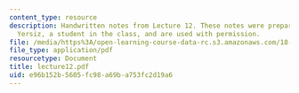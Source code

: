 ```yaml
---
content_type: resource
description: Handwritten notes from Lecture 12. These notes were prepared by Melike
  Yersiz, a student in the class, and are used with permission.
file: /media/https%3A/open-learning-course-data-rc.s3.amazonaws.com/18-075-advanced-calculus-for-engineers-fall-2004/e96b152b5605fc98a69ba753fc2d19a6_lecture12.pdf
file_type: application/pdf
resourcetype: Document
title: lecture12.pdf
uid: e96b152b-5605-fc98-a69b-a753fc2d19a6
---
```

